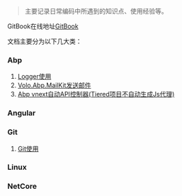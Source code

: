 > 主要记录日常编码中所遇到的知识点、使用经验等。

GitBook在线地址[GitBook]( https://beyond1983.github.io/MKDoc/)

文档主要分为以下几大类：

### Abp

1. [Logger使用](./Abp/使用Logger记录日志.md)
2. [Volo.Abp.MailKit发送邮件](.\Abp\Volo.Abp.MailKit发送邮件.md)
3. [Abp vnext自动API控制器(Tiered项目不自动生成Js代理)](./Abp/动态Api.md)

### Angular

### Git
1. [Git使用](./Git/Git使用.md)


### Linux

### NetCore






